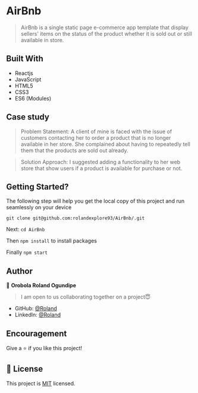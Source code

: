 # AirBnb
> AirBnb is a single static page e-commerce app template that display sellers' items on the status of the product whether it is sold out or still available in store.

## Built With
- Reactjs
- JavaScript
- HTML5
- CSS3
- ES6 (Modules)

## Case study
> Problem Statement: A client of mine is faced with the issue of customers contacting her to order a product that is no longer available in her store. She complained about having to repeatedly tell them that the products are sold out already.

> Solution Approach: I suggested adding a functionality to her web store that show users if a product is available for purchase or not.

## Getting Started?
The following step will help you get the local copy of this project and run seamlessly on your device

`git clone git@github.com:rolandexplore93/AirBnb/.git`

Next: `cd AirBnb`

Then `npm install` to install packages

Finally `npm start`

## Author
👤 **Orobola Roland Ogundipe**
> I am open to us collaborating together on a project😇
- GitHub: [@Roland](https://github.com/rolandexplore93)
- LinkedIn: [@Roland](https://www.linkedin.com/in/roland-orobola/)

## Encouragement
Give a ⭐️ if you like this project!

## 📝 License
This project is [MIT](./MIT.md) licensed.
